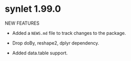 # synlet 1.99.0

NEW FEATURES

* Added a `NEWS.md` file to track changes to the package.

* Drop doBy, reshape2, dplyr dependency.

* Added data.table support.
